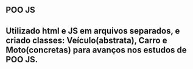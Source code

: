 ## POO JS ##
## Utilizado html e JS em arquivos separados, e criado classes: Veículo(abstrata), Carro e Moto(concretas) para avanços nos estudos de POO JS.
